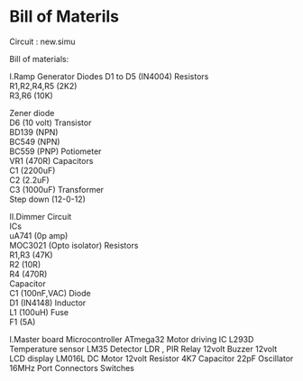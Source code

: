 # Bill of Materils
Circuit : new.simu

Bill of materials:

I.Ramp Generator
Diodes
D1 to D5     (IN4004)
Resistors 	
R1,R2,R4,R5  (2K2)			
R3,R6        (10K)
			
Zener diode										
D6           (10 volt)
Transistor									            
BD139         (NPN)				           
BC549         (NPN)					
BC559         (PNP)
Potiometer						
VR1          (470R)
Capacitors									
C1           (2200uF)						
C2           (2.2uF)					
C3           (1000uF)
Transformer								
Step down    (12-0-12)

II.Dimmer Circuit								
ICs									
uA741         (0p amp)				
MOC3021      (Opto isolator)
Resistors										
R1,R3          (47K)						
R2             (10R)						
R4             (470R)	          
Capacitor					
C1            (100nF,VAC)
Diode													
D1             (IN4148)
Inductor												
L1              (100uH)
Fuse													
F1              (5A)

I.Master board
Microcontroller                                 ATmega32
Motor driving IC                                 L293D
Temperature sensor                               LM35
Detector                                         LDR , PIR
Relay                                            12volt
Buzzer                                           12volt
LCD display                                      LM016L
DC Motor                                         12volt
Resistor                                         4K7
Capacitor                                        22pF
Oscillator                                       16MHz
Port Connectors
Switches

